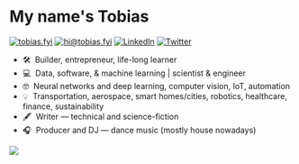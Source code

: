 # My name's Tobias

[![tobias.fyi](https://img.shields.io/static/v1?label=tobias.fyi&message=%20&color=orange&logo=&style=flat-square&logoColor=white)](https://tobias.fyi/)
[![hi@tobias.fyi](https://img.shields.io/static/v1?label=hi@tobias.fyi&message=%20&color=red&logo=gmail&style=flat-square&logoColor=white)](mailto:hi@tobias.fyi)
[![LinkedIn](https://img.shields.io/static/v1?label=@tobias-reaper&message=%20&color=brown&logo=LinkedIn&style=flat-square&logoColor=white)](https://www.linkedin.com/in/tobias-reaper/)
[![Twitter](https://img.shields.io/static/v1?label=@tobiasfyi&message=%20&color=maroon&logo=twitter&style=flat-square&logoColor=white)](https://twitter.com/tobiasfyi)
  
* 🛠 &nbsp;Builder, entrepreneur, life-long learner
* 💻 &nbsp;Data, software, & machine learning | scientist & engineer
* 🤓 &nbsp;Neural networks and deep learning, computer vision, IoT, automation
* 💡 &nbsp;Transportation, aerospace, smart homes/cities, robotics, healthcare, finance, sustainability
* 🖋 &nbsp;Writer — technical and science-fiction
* 🎧 &nbsp;Producer and DJ — dance music (mostly house nowadays)

<img align='center' src="https://github-readme-stats.vercel.app/api?username=tobias-fyi&show_icons=true">
